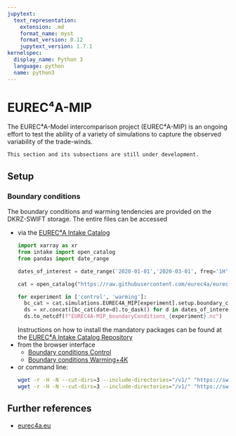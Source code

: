 ```yaml
---
jupytext:
  text_representation:
    extension: .md
    format_name: myst
    format_version: 0.12
    jupytext_version: 1.7.1
kernelspec:
  display_name: Python 3
  language: python
  name: python3
---
```


# EUREC⁴A-MIP

The EUREC⁴A-Model intercomparison project (EUREC⁴A-MIP) is an ongoing effort to test the ability of a variety of simulations to capture the observed variability of the trade-winds.

```{note}
This section and its subsections are still under development.
```

## Setup
### Boundary conditions
The boundary conditions and warming tendencies are provided on the DKRZ-SWIFT storage. The entire files can be accessed
- via the [EUREC⁴A Intake Catalog](https://github.com/eurec4a/eurec4a-intake)
  ```python
  import xarray as xr
  from intake import open_catalog
  from pandas import date_range

  dates_of_interest = date_range('2020-01-01','2020-03-01', freq='1H')

  cat = open_catalog("https://raw.githubusercontent.com/eurec4a/eurec4a-intake/master/catalog.yml")

  for experiment in ['control', 'warming']:
    bc_cat = cat.simulations.EUREC4A_MIP[experiment].setup.boundary_conditions
    ds = xr.concat([bc_cat(date=d).to_dask() for d in dates_of_interest], dim='time')
    ds.to_netcdf(f"EUREC4A-MIP_boundaryConditions_{experiment}.nc")
  ```
  Instructions on how to install the mandatory packages can be found at the [EUREC⁴A Intake Catalog Repository](https://github.com/eurec4a/eurec4a-intake#usage)
- from the browser interface 
  - [Boundary conditions Control](https://swiftbrowser.dkrz.de/public/dkrz_0913c8f3-e7b6-4f94-9221-06880d4ccfea/CTRL_ERA5/)
  - [Boundary conditions Warming+4K](https://swiftbrowser.dkrz.de/public/dkrz_0913c8f3-e7b6-4f94-9221-06880d4ccfea/PGW+4K/)
- or command line:
  ```bash
  wget -r -H -N --cut-dirs=3 --include-directories="/v1/" "https://swiftbrowser.dkrz.de/public/dkrz_0913c8f3-e7b6-4f94-9221-06880d4ccfea/PGW+4K/?show_all"
  wget -r -H -N --cut-dirs=3 --include-directories="/v1/" "https://swiftbrowser.dkrz.de/public/dkrz_0913c8f3-e7b6-4f94-9221-06880d4ccfea/CTRL_ERA5/?show_all"
  ```

## Further references
- [eurec4a.eu](https://eurec4a.eu/motivation)

